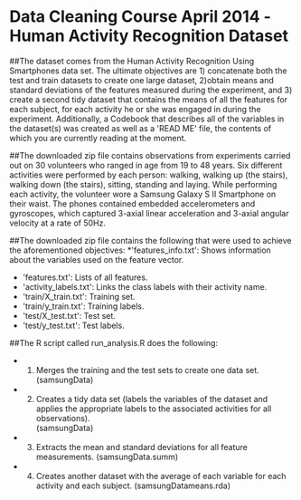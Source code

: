 Data Cleaning Course April 2014 -Human Activity Recognition Dataset
========================
##The dataset comes from the Human Activity Recognition Using Smartphones data set. The ultimate objectives are 1) concatenate both the test and train datasets to create one large dataset, 2)obtain means and standard deviations of the features measured during the experiment, and 3) create a second tidy dataset that contains the means of all the features for each subject, for each activity he or she was engaged in during the experiment.  Additionally, a Codebook that describes all of the variables in the dataset(s) was created as well as a 'READ ME' file, the contents of which you are currently reading at the moment.

##The downloaded zip file contains observations from experiments carried out on 30 volunteers who ranged in age from 19 to 48 years. Six different activities were performed by each person: walking, walking up (the stairs), walking down (the stairs), sitting, standing and laying.  While performing each activity, the volunteer wore a Samsung Galaxy S II Smartphone on their waist. The phones contained embedded accelerometers and gyroscopes, which captured 3-axial linear acceleration and 3-axial angular velocity at a rate of 50Hz.  

##The downloaded zip file contains the following that were used to achieve the aforementioned objectives:
  *'features_info.txt': Shows information about the variables used on the feature     vector.
  * 'features.txt': Lists of all features.
  * 'activity_labels.txt': Links the class labels with their activity name.
  * 'train/X_train.txt': Training set.
  * 'train/y_train.txt': Training labels.
  * 'test/X_test.txt': Test set.
  * 'test/y_test.txt': Test labels.

##The R script called run_analysis.R does the following:
  * 1. Merges the training and the test sets to create one data set. 
  (samsungData)
  * 2. Creates a tidy data set (labels the variables of the dataset and applies the appropriate labels to the associated activities for all observations). 	
  (samsungData)
  * 3. Extracts the mean and standard deviations for all feature measurements. (samsungData.summ)
  * 4. Creates another dataset with the average of each variable for each activity and each subject. (samsungDatameans.rda)



